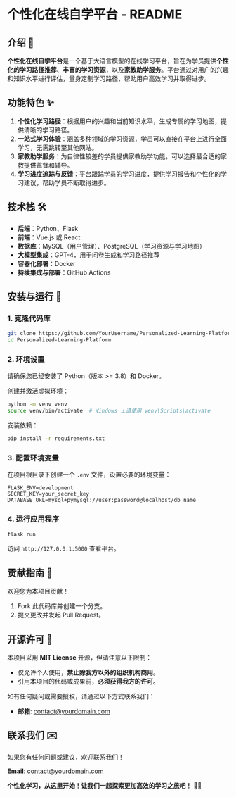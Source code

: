 # **个性化在线自学平台 - README**

## 介绍 📖

**个性化在线自学平台**是一个基于大语言模型的在线学习平台，旨在为学员提供**个性化的学习路径推荐**、**丰富的学习资源**，以及**家教助学服务**。平台通过对用户的兴趣和知识水平进行评估，量身定制学习路径，帮助用户高效学习并取得进步。

## 功能特色 ✨

1. **个性化学习路径**：根据用户的兴趣和当前知识水平，生成专属的学习地图，提供清晰的学习路径。
2. **一站式学习体验**：涵盖多种领域的学习资源，学员可以直接在平台上进行全面学习，无需跳转至其他网站。
3. **家教助学服务**：为自律性较差的学员提供家教助学功能，可以选择最合适的家教提供监督和辅导。
4. **学习进度追踪与反馈**：平台跟踪学员的学习进度，提供学习报告和个性化的学习建议，帮助学员不断取得进步。

## 技术栈 🛠️

- **后端**：Python、Flask
- **前端**：Vue.js 或 React
- **数据库**：MySQL（用户管理）、PostgreSQL（学习资源与学习地图）
- **大模型集成**：GPT-4，用于问卷生成和学习路径推荐
- **容器化部署**：Docker
- **持续集成与部署**：GitHub Actions

## 安装与运行 🚀

### 1. 克隆代码库
```sh
git clone https://github.com/YourUsername/Personalized-Learning-Platform.git
cd Personalized-Learning-Platform
```

### 2. 环境设置
请确保您已经安装了 Python（版本 >= 3.8）和 Docker。

创建并激活虚拟环境：
```sh
python -m venv venv
source venv/bin/activate  # Windows 上请使用 venv\Scripts\activate
```

安装依赖：
```sh
pip install -r requirements.txt
```

### 3. 配置环境变量
在项目根目录下创建一个 `.env` 文件，设置必要的环境变量：
```env
FLASK_ENV=development
SECRET_KEY=your_secret_key
DATABASE_URL=mysql+pymysql://user:password@localhost/db_name
```

### 4. 运行应用程序
```sh
flask run
```
访问 `http://127.0.0.1:5000` 查看平台。

## 贡献指南 🤝

欢迎您为本项目贡献！

1. Fork 此代码库并创建一个分支。
2. 提交更改并发起 Pull Request。

## 开源许可 📜

本项目采用 **MIT License** 开源，但请注意以下限制：
- 仅允许个人使用，**禁止除我方以外的组织机构商用**。
- 引用本项目的代码或成果前，**必须获得我方的许可**。

如有任何疑问或需要授权，请通过以下方式联系我们：
- **邮箱**: contact@yourdomain.com

## 联系我们 ✉️

如果您有任何问题或建议，欢迎联系我们！

**Email**: contact@yourdomain.com

**个性化学习，从这里开始！让我们一起探索更加高效的学习之旅吧！** 🚀✨

